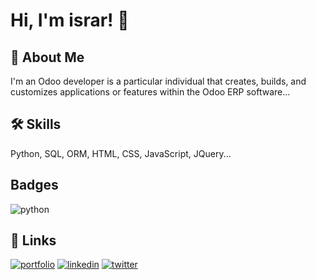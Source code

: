 
# Hi, I'm israr! 👋


## 🚀 About Me
I'm an Odoo developer is a particular individual that creates, builds, and customizes applications or features within the Odoo ERP software...


## 🛠 Skills
Python, SQL, ORM, HTML, CSS, JavaScript, JQuery...


## Badges
![python](https://img.shields.io/pypi/pyversions/py)


## 🔗 Links
[![portfolio](https://img.shields.io/badge/my_portfolio-000?style=for-the-badge&logo=ko-fi&logoColor=white)](https://isrargul.com/)
[![linkedin](https://img.shields.io/badge/linkedin-0A66C2?style=for-the-badge&logo=linkedin&logoColor=white)](https://www.linkedin.com/in/isrargul00/)
[![twitter](https://img.shields.io/badge/twitter-1DA1F2?style=for-the-badge&logo=twitter&logoColor=white)](https://twitter.com/isrargul00)

